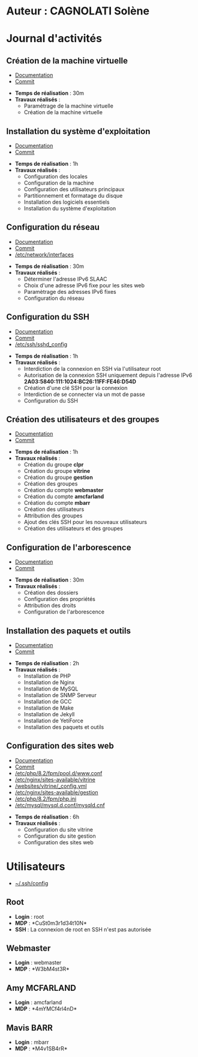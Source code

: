 # Auteur : CAGNOLATI Solène

# Journal d'activités

## Création de la machine virtuelle

* [Documentation](Documentation/CreationVM.md)
* [Commit](https://github.com/CFAI2024-CPLR/projet_web/commit/ee1f51b4e8120ebf0751ce2b4bdc460b15749143)

- **Temps de réalisation** : 30m
- **Travaux réalisés** : 
    - Paramétrage de la machine virtuelle
    - Création de la machine virtuelle

## Installation du système d'exploitation

* [Documentation](Documentation/InstallationOS.md)
* [Commit](https://github.com/CFAI2024-CPLR/projet_web/commit/7ea530892a364a7fb911b505b9d37874462ee280)

- **Temps de réalisation** : 1h
- **Travaux réalisés** : 
    - Configuration des locales
    - Configuration de la machine
    - Configuration des utilisateurs principaux
    - Partitionnement et formatage du disque
    - Installation des logiciels essentiels
    - Installation du système d'exploitation

## Configuration du réseau

* [Documentation](Documentation/ConfigurationReseau.md)
* [Commit](https://github.com/CFAI2024-CPLR/projet_web/commit/d55b24db605d06f0ba5dc5d9474724dca078134b)
* [/etc/network/interfaces](Configuration/interfaces)

- **Temps de réalisation** : 30m
- **Travaux réalisés** : 
    - Déterminer l'adresse IPv6 SLAAC
    - Choix d'une adresse IPv6 fixe pour les sites web
    - Paramètrage des adresses IPv6 fixes
    - Configuration du réseau
    
## Configuration du SSH

* [Documentation](Documentation/ConfigurationSSH.md)
* [Commit](https://github.com/CFAI2024-CPLR/projet_web/commit/e212cfb81c64bf07cccfba2d2408cb0df28b0c63)
* [/etc/ssh/sshd_config](Configuration/sshd_config)

- **Temps de réalisation** : 1h
- **Travaux réalisés** : 
    - Interdiction de la connexion en SSH via l'utilisateur root
    - Autorisation de la connexion SSH uniquement depuis l'adresse IPv6 **2A03:5840:111:1024:BC26:11FF:FE46:D54D**
    - Création d'une clé SSH pour la connexion
    - Interdiction de se connecter via un mot de passe
    - Configuration du SSH

## Création des utilisateurs et des groupes

* [Documentation](Documentation/CreationUtilisateursGroupes.md)
* [Commit](https://github.com/CFAI2024-CPLR/projet_web/commit/ba336ae28f463c2f3bf835d90100674ed422fb63)

- **Temps de réalisation** : 1h
- **Travaux réalisés** : 
    - Création du groupe **clpr**
    - Création du groupe **vitrine**
    - Création du groupe **gestion**
    - Création des groupes
    - Création du compte **webmaster**
    - Création du compte **amcfarland**
    - Création du compte **mbarr**
    - Création des utilisateurs
    - Attribution des groupes
    - Ajout des clés SSH pour les nouveaux utilisateurs
    - Création des utilisateurs et des groupes

## Configuration de l'arborescence

* [Documentation](Documentation/ConfigurationArborescence.md)
* [Commit](https://github.com/CFAI2024-CPLR/projet_web/commit/55a6cf4d96cbf6f3bd232eb536b996927f30bfc4)

- **Temps de réalisation** : 30m
- **Travaux réalisés** : 
    - Création des dossiers
    - Configuration des propriétés
    - Attribution des droits
    - Configuration de l'arborescence

## Installation des paquets et outils

* [Documentation](Documentation/ConfigurationArborescence.md)
* [Commit](https://github.com/CFAI2024-CPLR/projet_web/commit/727d0becb0a23718826e7468462e7b9acb7ad544)

- **Temps de réalisation** : 2h
- **Travaux réalisés** : 
    - Installation de PHP
    - Installation de Nginx
    - Installation de MySQL
    - Installation de SNMP Serveur
    - Installation de GCC
    - Installation de Make
    - Installation de Jekyll
    - Installation de YetiForce
    - Installation des paquets et outils

## Configuration des sites web

* [Documentation](Documentation/ConfigurationSitesWeb.md)
* [Commit](https://github.com/CFAI2024-CPLR/projet_web/commit/f07ac4de9bbbb8a2dedbf5dad195eb5f3dc1ef9b)
* [/etc/php/8.2/fpm/pool.d/www.conf ](Configuration/www.conf)
* [/etc/nginx/sites-available/vitrine](Configuration/vitrine)
* [/websites/vitrine/_config.yml](Configuration/_config.yml)
* [/etc/nginx/sites-available/gestion](Configuration/gestion)
* [/etc/php/8.2/fpm/php.ini](Configuration/php.ini)
* [/etc/mysql/mysql.d.conf/mysqld.cnf](Configuration/mysqld.cnf)

- **Temps de réalisation** : 6h
- **Travaux réalisés** : 
    - Configuration du site vitrine
    - Configuration du site gestion
    - Configuration des sites web

# Utilisateurs

* [~/.ssh/config](Configuration/config)

## Root

- **Login** : root
- **MDP** : \*CuSt0m3r1d34t10N\*
- **SSH** : La connexion de root en SSH n'est pas autorisée

## Webmaster

- **Login** : webmaster
- **MDP** : \*W3bM4st3R\*

## Amy MCFARLAND

- **Login** : amcfarland
- **MDP** : \*4mYMCf4rl4nD\*

## Mavis BARR

- **Login** : mbarr
- **MDP** : \*M4v1SB4rR\*